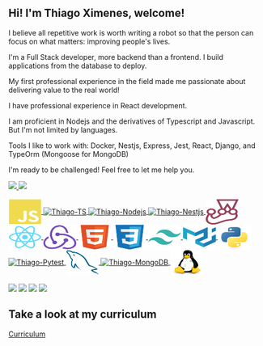 ## Hi! I'm Thiago Ximenes, welcome! 
<p>I believe all repetitive work is worth writing a robot so that the person can focus on what matters: improving people's lives.

<p>I'm a Full Stack developer, more backend than a frontend. I build applications from the database to deploy.</p>

<p>My first professional experience in the field made me passionate about delivering value to the real world!</p>

<p>I have professional experience in React development.</p>

<p>I am proficient in Nodejs and the derivatives of Typescript and Javascript. But I'm not limited by languages.</p>

<p>Tools I like to work with: Docker, Nestjs, Express, Jest, React, Django, and TypeOrm (Mongoose for MongoDB)</p>

<p>I'm ready to be challenged! Feel free to let me help you.</p>

 <div id="technologies">
  <a href="https://github.com/thiago-ximenes">
  <img height="180em" src="https://github-readme-stats.vercel.app/api?username=thiago-ximenes&show_icons=true&theme=darcula&include_all_commits=true&count_private=true"/>
  <img height="180em" src="https://github-readme-stats.vercel.app/api/top-langs/?username=thiago-ximenes&layout=compact&langs_count=7&theme=darcula"/>
</div>
<div style="display: inline_block"><br>
  <img align="center" alt="Thiago-JS" height="50" width="65" src="https://raw.githubusercontent.com/devicons/devicon/master/icons/javascript/javascript-plain.svg">
  
  <img align="center" alt="Thiago-TS" height="50" width="65" src="https://cdn.jsdelivr.net/gh/devicons/devicon/icons/typescript/typescript-original.svg" />
  <img align="center" alt="Thiago-Nodejs" height="50" width="65" src="https://cdn.jsdelivr.net/gh/devicons/devicon/icons/nodejs/nodejs-original.svg" />
  <img align="center" alt="Thiago-Nestjs" height="50" width="65" src="https://cdn.jsdelivr.net/gh/devicons/devicon/icons/nestjs/nestjs-plain.svg" /> 
  <img align="center" alt="Thiago-Jest" height="50" width="65" src="https://raw.githubusercontent.com/devicons/devicon/master/icons/jest/jest-plain.svg">
  <img align="center" alt="Thiago-React" height="50" width="65" src="https://raw.githubusercontent.com/devicons/devicon/master/icons/react/react-original.svg">
  <img align="center" alt="Thiago-Redux" height="50" width="65" src="https://raw.githubusercontent.com/devicons/devicon/master/icons/redux/redux-original.svg">
  <img align="center" alt="Thiago-HTML" height="50" width="65" src="https://raw.githubusercontent.com/devicons/devicon/master/icons/html5/html5-original.svg">
  <img align="center" alt="Thiago-CSS" height="50" width="65" src="https://raw.githubusercontent.com/devicons/devicon/master/icons/css3/css3-original.svg">
 <img align="center" alt="Thiago-TailwindCSS" height="50" width="65" src="https://raw.githubusercontent.com/devicons/devicon/master/icons/tailwindcss/tailwindcss-plain.svg">
 <img align="center" alt="Thiago-MaterialUI" height="50" width="65" src="https://raw.githubusercontent.com/devicons/devicon/master/icons/materialui/materialui-original.svg">
  <img align="center" alt="Thiago-Python" height="50" width="65" src="https://raw.githubusercontent.com/devicons/devicon/master/icons/python/python-original.svg">
  <img align="center" alt="Thiago-Pytest" height="50" width="65" src="https://cdn.jsdelivr.net/gh/devicons/devicon/icons/pytest/pytest-original.svg">
  <img align="center" alt="Thiago-MySQL" height="50" width="65" src="https://raw.githubusercontent.com/devicons/devicon/master/icons/mysql/mysql-original.svg">
  <img align="center" alt="Thiago-MongoDB" height="50" width="65" src="https://cdn.jsdelivr.net/gh/devicons/devicon/icons/mongodb/mongodb-original.svg">
  <img align="center" alt="Thiago-Linux" height="50" width="65" src="https://raw.githubusercontent.com/devicons/devicon/master/icons/linux/linux-original.svg">
</div>
<br />
<div id="buttons"> 
  <a href="https://instagram.com/limathiagoximenes" target="_blank"><img src="https://img.shields.io/badge/-Instagram-%23E4405F?style=for-the-badge&logo=instagram&logoColor=white" target="_blank"></a>
  <a href = "mailto:thiago@digitalximenes.com.br"><img src="https://img.shields.io/badge/-Gmail-%23333?style=for-the-badge&logo=gmail&logoColor=white" target="_blank"></a>
  <a href="https://www.linkedin.com/in/thiago-ximenes" target="_blank"><img src="https://img.shields.io/badge/-LinkedIn-%230077B5?style=for-the-badge&logo=linkedin&logoColor=white" target="_blank"></a> 
 <a href="https://api.whatsapp.com/send?phone=5521981542501" target="_blank"><img src="https://img.shields.io/badge/WhatsApp-25D366?style=for-the-badge&logo=whatsapp&logoColor=white" target="_blank"></a> 
 </div>
 <div>
  <h2>Take a look at my curriculum</h2>
  <a target="_blank" href="https://drive.google.com/file/d/1en7-RpfQan2MkVKdt1bd5_Qmn_2Ru8Y5/view?usp=sharing">Curriculum</a>
 </div>

